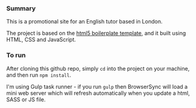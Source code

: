 ### Summary

This is a promotional site for an English tutor based in London. 

The project is based on the [html5 boilerplate template](https://html5boilerplate.com/), and it built using HTML, CSS and JavaScript.

### To run

After cloning this github repo, simply `cd` into the project on your machine, and then run `npm install`.

I'm using Gulp task runner - if you run `gulp` then BrowserSync will load a mini web server which will refresh automatically when you update a html, SASS or JS file.

